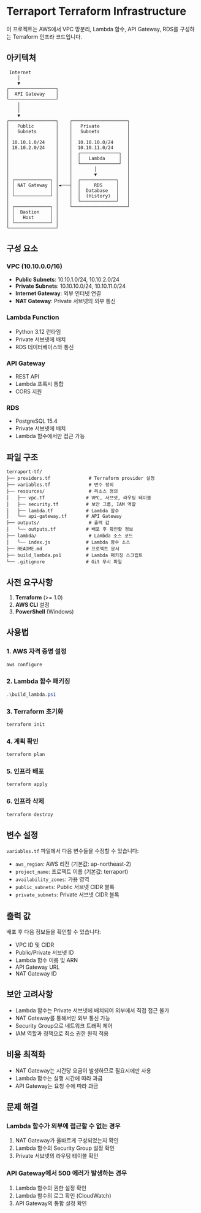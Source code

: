 # Terraport Terraform Infrastructure

이 프로젝트는 AWS에서 VPC 망분리, Lambda 함수, API Gateway, RDS를 구성하는 Terraform 인프라 코드입니다.

## 아키텍처

```
 Internet
    │
    ▼
┌─────────────────┐
│  API Gateway    │
└─────────────────┘
    │
    │
    ▼
┌─────────────────┐    ┌────────────────────┐
│   Public        │    │   Private          │
│   Subnets       │    │   Subnets          │
│                 │    │                    │
│ 10.10.1.0/24    │    │  10.10.10.0/24     │
│ 10.10.2.0/24    │    │  10.10.11.0/24     │
│                 │    │  ┌──────────────┐  │
│                 │    │  │   Lambda     │  │
│                 │    │  └──────────────┘  │
│                 │    │        │           │
│                 │    │        ▼           │
│ ┌─────────────┐ │    │  ┌─────────────┐   │
│ │ NAT Gateway │ │◄───┤  │     RDS     │   │
│ │             │ │    │  │  Database   │   │
│ └─────────────┘ │    │  │  (History)  │   │
│                 │    │  └─────────────┘   │
│ ┌─────────────┐ │    └────────────────────┘
│ │  Bastion    │ │
│ │   Host      │ │
│ └─────────────┘ │
└─────────────────┘
```

## 구성 요소

### VPC (10.10.0.0/16)
- **Public Subnets**: 10.10.1.0/24, 10.10.2.0/24
- **Private Subnets**: 10.10.10.0/24, 10.10.11.0/24
- **Internet Gateway**: 외부 인터넷 연결
- **NAT Gateway**: Private 서브넷의 외부 통신

### Lambda Function
- Python 3.12 런타임
- Private 서브넷에 배치
- RDS 데이터베이스와 통신

### API Gateway
- REST API
- Lambda 프록시 통합
- CORS 지원

### RDS
- PostgreSQL 15.4
- Private 서브넷에 배치
- Lambda 함수에서만 접근 가능

## 파일 구조

```
terraport-tf/
├── providers.tf              # Terraform provider 설정
├── variables.tf              # 변수 정의
├── resources/                # 리소스 정의
│   ├── vpc.tf               # VPC, 서브넷, 라우팅 테이블
│   ├── security.tf          # 보안 그룹, IAM 역할
│   ├── lambda.tf            # Lambda 함수
│   └── api-gateway.tf       # API Gateway
├── outputs/                  # 출력 값
│   └── outputs.tf           # 배포 후 확인할 정보
├── lambda/                   # Lambda 소스 코드
│   └── index.js             # Lambda 함수 소스
├── README.md                # 프로젝트 문서
├── build_lambda.ps1         # Lambda 패키징 스크립트
└── .gitignore               # Git 무시 파일
```

## 사전 요구사항

1. **Terraform** (>= 1.0)
2. **AWS CLI** 설정
3. **PowerShell** (Windows)

## 사용법

### 1. AWS 자격 증명 설정
```powershell
aws configure
```

### 2. Lambda 함수 패키징
```powershell
.\build_lambda.ps1
```

### 3. Terraform 초기화
```powershell
terraform init
```

### 4. 계획 확인
```powershell
terraform plan
```

### 5. 인프라 배포
```powershell
terraform apply
```

### 6. 인프라 삭제
```powershell
terraform destroy
```

## 변수 설정

`variables.tf` 파일에서 다음 변수들을 수정할 수 있습니다:

- `aws_region`: AWS 리전 (기본값: ap-northeast-2)
- `project_name`: 프로젝트 이름 (기본값: terraport)
- `availability_zones`: 가용 영역
- `public_subnets`: Public 서브넷 CIDR 블록
- `private_subnets`: Private 서브넷 CIDR 블록

## 출력 값

배포 후 다음 정보들을 확인할 수 있습니다:

- VPC ID 및 CIDR
- Public/Private 서브넷 ID
- Lambda 함수 이름 및 ARN
- API Gateway URL
- NAT Gateway ID

## 보안 고려사항

- Lambda 함수는 Private 서브넷에 배치되어 외부에서 직접 접근 불가
- NAT Gateway를 통해서만 외부 통신 가능
- Security Group으로 네트워크 트래픽 제어
- IAM 역할과 정책으로 최소 권한 원칙 적용

## 비용 최적화

- NAT Gateway는 시간당 요금이 발생하므로 필요시에만 사용
- Lambda 함수는 실행 시간에 따라 과금
- API Gateway는 요청 수에 따라 과금

## 문제 해결

### Lambda 함수가 외부에 접근할 수 없는 경우
1. NAT Gateway가 올바르게 구성되었는지 확인
2. Lambda 함수의 Security Group 설정 확인
3. Private 서브넷의 라우팅 테이블 확인

### API Gateway에서 500 에러가 발생하는 경우
1. Lambda 함수의 권한 설정 확인
2. Lambda 함수의 로그 확인 (CloudWatch)
3. API Gateway의 통합 설정 확인 